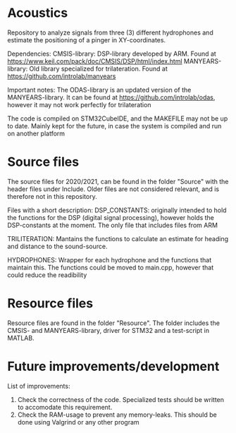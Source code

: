 # Acoustics
Repository to analyze signals from three (3) different hydrophones and estimate the positioning of a pinger in XY-coordinates.

Dependencies:
  CMSIS-library: DSP-library developed by ARM. Found at https://www.keil.com/pack/doc/CMSIS/DSP/html/index.html
  MANYEARS-library: Old library specialized for trilateration. Found at https://github.com/introlab/manyears 


Important notes:
  The ODAS-library is an updated version of the MANYEARS-library. It can be found at https://github.com/introlab/odas, however it may not work perfectly for trilateration

  The code is compiled on STM32CubeIDE, and the MAKEFILE may not be up to date. Mainly kept for the future, in case the system is compiled and run on another platform

# Source files
The source files for 2020/2021, can be found in the folder "Source" with the header files under Include. Older files are not considered relevant, and is therefore not in this repository.


Files with a short description:
  DSP_CONSTANTS: originally intended to hold the functions for the DSP (digital signal processing), however holds the DSP-constants at the moment. The only file that includes files from ARM

  TRILITERATION: Mantains the functions to calculate an estimate for heading and distance to the sound-source.

  HYDROPHONES: Wrapper for each hydrophone and the functions that maintain this. The functions could be moved to main.cpp, however that could reduce the readibility



# Resource files
Resource files are found in the folder "Resource". 
The folder includes the CMSIS- and MANYEARS-library, driver for STM32 and a test-script in MATLAB.


# Future improvements/development

List of improvements:
  1. Check the correctness of the code. Specialized tests should be written to accomodate this requirement.
  2. Check the RAM-usage to prevent any memory-leaks. This should be done using Valgrind or any other program
   

